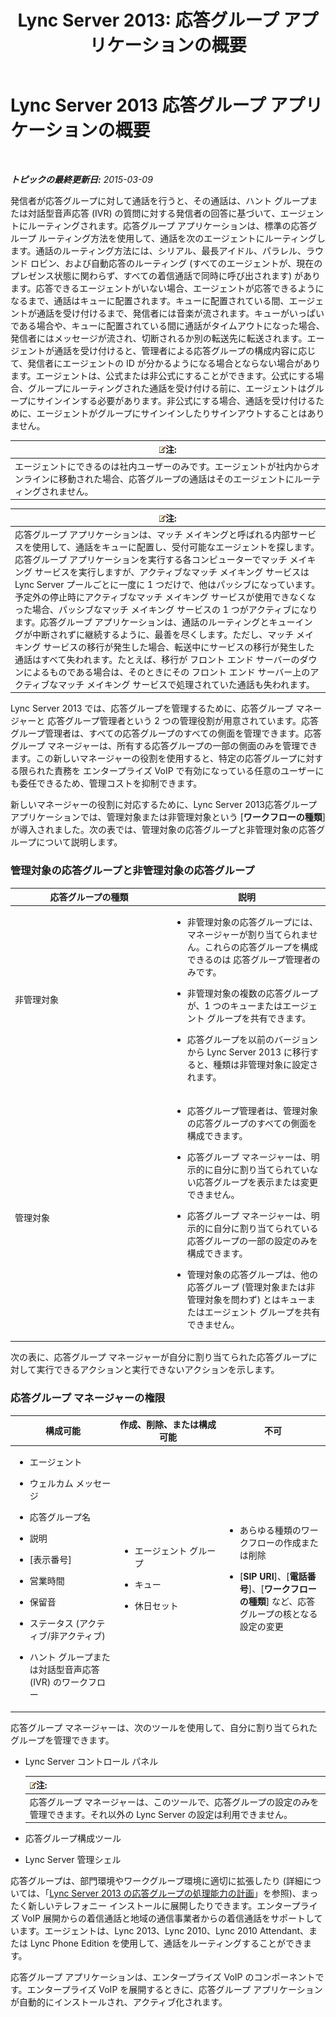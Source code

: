 ﻿---
title: 'Lync Server 2013: 応答グループ アプリケーションの概要'
TOCTitle: 応答グループ アプリケーションの概要
ms:assetid: 6cc333e7-4029-4372-86b2-016040c415fb
ms:mtpsurl: https://technet.microsoft.com/ja-jp/library/Gg398513(v=OCS.15)
ms:contentKeyID: 48272396
ms.date: 05/19/2016
mtps_version: v=OCS.15
ms.translationtype: HT
---

# Lync Server 2013 応答グループ アプリケーションの概要

 

_**トピックの最終更新日:** 2015-03-09_

発信者が応答グループに対して通話を行うと、その通話は、ハント グループまたは対話型音声応答 (IVR) の質問に対する発信者の回答に基づいて、エージェントにルーティングされます。応答グループ アプリケーションは、標準の応答グループ ルーティング方法を使用して、通話を次のエージェントにルーティングします。通話のルーティング方法には、シリアル、最長アイドル、パラレル、ラウンド ロビン、および自動応答のルーティング (すべてのエージェントが、現在のプレゼンス状態に関わらず、すべての着信通話で同時に呼び出されます) があります。応答できるエージェントがいない場合、エージェントが応答できるようになるまで、通話はキューに配置されます。キューに配置されている間、エージェントが通話を受け付けるまで、発信者には音楽が流されます。キューがいっぱいである場合や、キューに配置されている間に通話がタイムアウトになった場合、発信者にはメッセージが流され、切断されるか別の転送先に転送されます。エージェントが通話を受け付けると、管理者による応答グループの構成内容に応じて、発信者にエージェントの ID が分かるようになる場合とならない場合があります。エージェントは、公式または非公式にすることができます。公式にする場合、グループにルーティングされた通話を受け付ける前に、エージェントはグループにサインインする必要があります。非公式にする場合、通話を受け付けるために、エージェントがグループにサインインしたりサインアウトすることはありません。

<table>
<thead>
<tr class="header">
<th><img src="images/Gg412781.note(OCS.15).gif" title="note" alt="note" />注:</th>
</tr>
</thead>
<tbody>
<tr class="odd">
<td>エージェントにできるのは社内ユーザーのみです。エージェントが社内からオンラインに移動された場合、応答グループの通話はそのエージェントにルーティングされません。</td>
</tr>
</tbody>
</table>


<table>
<thead>
<tr class="header">
<th><img src="images/Gg412781.note(OCS.15).gif" title="note" alt="note" />注:</th>
</tr>
</thead>
<tbody>
<tr class="odd">
<td>応答グループ アプリケーションは、マッチ メイキングと呼ばれる内部サービスを使用して、通話をキューに配置し、受付可能なエージェントを探します。応答グループ アプリケーションを実行する各コンピューターでマッチ メイキング サービスを実行しますが、アクティブなマッチ メイキング サービスは Lync Server プールごとに一度に 1 つだけで、他はパッシブになっています。予定外の停止時にアクティブなマッチ メイキング サービスが使用できなくなった場合、パッシブなマッチ メイキング サービスの 1 つがアクティブになります。応答グループ アプリケーションは、通話のルーティングとキューイングが中断されずに継続するように、最善を尽くします。ただし、マッチ メイキング サービスの移行が発生した場合、転送中にサービスの移行が発生した通話はすべて失われます。たとえば、移行が フロント エンド サーバーのダウンによるものである場合は、そのときにその フロント エンド サーバー上のアクティブなマッチ メイキング サービスで処理されていた通話も失われます。</td>
</tr>
</tbody>
</table>


Lync Server 2013 では、応答グループを管理するために、応答グループ マネージャーと 応答グループ管理者という 2 つの管理役割が用意されています。応答グループ管理者は、すべての応答グループのすべての側面を管理できます。応答グループ マネージャーは、所有する応答グループの一部の側面のみを管理できます。この新しいマネージャーの役割を使用すると、特定の応答グループに対する限られた責務を エンタープライズ VoIP で有効になっている任意のユーザーにも委任できるため、管理コストを抑制できます。

新しいマネージャーの役割に対応するために、Lync Server 2013応答グループ アプリケーションでは、管理対象または非管理対象という \[**ワークフローの種類**\] が導入されました。次の表では、管理対象の応答グループと非管理対象の応答グループについて説明します。

### 管理対象の応答グループと非管理対象の応答グループ

<table>
<colgroup>
<col style="width: 50%" />
<col style="width: 50%" />
</colgroup>
<thead>
<tr class="header">
<th>応答グループの種類</th>
<th>説明</th>
</tr>
</thead>
<tbody>
<tr class="odd">
<td><p>非管理対象</p></td>
<td><ul>
<li><p>非管理対象の応答グループには、マネージャーが割り当てられません。これらの応答グループを構成できるのは 応答グループ管理者のみです。</p></li>
<li><p>非管理対象の複数の応答グループが、1 つのキューまたはエージェント グループを共有できます。</p></li>
<li><p>応答グループを以前のバージョンから Lync Server 2013 に移行すると、種類は非管理対象に設定されます。</p></li>
</ul></td>
</tr>
<tr class="even">
<td><p>管理対象</p></td>
<td><ul>
<li><p>応答グループ管理者は、管理対象の応答グループのすべての側面を構成できます。</p></li>
<li><p>応答グループ マネージャーは、明示的に自分に割り当てられていない応答グループを表示または変更できません。</p></li>
<li><p>応答グループ マネージャーは、明示的に自分に割り当てられている応答グループの一部の設定のみを構成できます。</p></li>
<li><p>管理対象の応答グループは、他の応答グループ (管理対象または非管理対象を問わず) とはキューまたはエージェント グループを共有できません。</p></li>
</ul></td>
</tr>
</tbody>
</table>


次の表に、応答グループ マネージャーが自分に割り当てられた応答グループに対して実行できるアクションと実行できないアクションを示します。

### 応答グループ マネージャーの権限

<table>
<colgroup>
<col style="width: 33%" />
<col style="width: 33%" />
<col style="width: 33%" />
</colgroup>
<thead>
<tr class="header">
<th>構成可能</th>
<th>作成、削除、または構成可能</th>
<th>不可</th>
</tr>
</thead>
<tbody>
<tr class="odd">
<td><ul>
<li><p>エージェント</p></li>
<li><p>ウェルカム メッセージ</p></li>
<li><p>応答グループ名</p></li>
<li><p>説明</p></li>
<li><p>[表示番号]</p></li>
<li><p>営業時間</p></li>
<li><p>保留音</p></li>
<li><p>ステータス (アクティブ/非アクティブ)</p></li>
<li><p>ハント グループまたは対話型音声応答 (IVR) のワークフロー</p></li>
</ul></td>
<td><ul>
<li><p>エージェント グループ</p></li>
<li><p>キュー</p></li>
<li><p>休日セット</p></li>
</ul></td>
<td><ul>
<li><p>あらゆる種類のワークフローの作成または削除</p></li>
<li><p>[<strong>SIP URI</strong>]、[<strong>電話番号</strong>]、[<strong>ワークフローの種類</strong>] など、応答グループの核となる設定の変更</p></li>
</ul></td>
</tr>
</tbody>
</table>


応答グループ マネージャーは、次のツールを使用して、自分に割り当てられたグループを管理できます。

  - Lync Server コントロール パネル
    
    <table>
    <thead>
    <tr class="header">
    <th><img src="images/Gg412781.note(OCS.15).gif" title="note" alt="note" />注:</th>
    </tr>
    </thead>
    <tbody>
    <tr class="odd">
    <td>応答グループ マネージャーは、このツールで、応答グループの設定のみを管理できます。それ以外の Lync Server の設定は利用できません。</td>
    </tr>
    </tbody>
    </table>


  - 応答グループ構成ツール

  - Lync Server 管理シェル

応答グループは、部門環境やワークグループ環境に適切に拡張したり (詳細については、「[Lync Server 2013 の応答グループの処理能力の計画](lync-server-2013-capacity-planning-for-response-group.md)」を参照)、まったく新しいテレフォニー インストールに展開したりできます。エンタープライズ VoIP 展開からの着信通話と地域の通信事業者からの着信通話をサポートしています。エージェントは、Lync 2013、Lync 2010、Lync 2010 Attendant、または Lync Phone Edition を使用して、通話をルーティングすることができます。

応答グループ アプリケーションは、エンタープライズ VoIP のコンポーネントです。エンタープライズ VoIP を展開するときに、応答グループ アプリケーションが自動的にインストールされ、アクティブ化されます。

